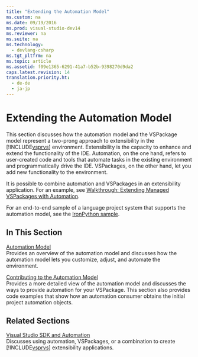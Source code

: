 ```yaml
---
title: "Extending the Automation Model"
ms.custom: na
ms.date: 09/19/2016
ms.prod: visual-studio-dev14
ms.reviewer: na
ms.suite: na
ms.technology: 
  - devlang-csharp
ms.tgt_pltfrm: na
ms.topic: article
ms.assetid: f09e1365-6291-41a7-b52b-9398270d9da2
caps.latest.revision: 14
translation.priority.ht: 
  - de-de
  - ja-jp
---
```

# Extending the Automation Model
This section discusses how the automation model and the VSPackage model represent a two-prong approach to extensibility in the [!INCLUDE[vsprvs](../vs140/includes/vsprvs_md.md)] environment. Extensibility is the capacity to enhance and extend the functionality of the IDE. Automation, on the one hand, refers to user-created code and tools that automate tasks in the existing environment and programmatically drive the IDE. VSPackages, on the other hand, let you add new functionality to the environment.  
  
 It is possible to combine automation and VSPackages in an extensibility application. For an example, see [Walkthrough: Extending Managed VSPackages with Automation](../Topic/Walkthrough:%20Extending%20Managed%20VSPackages%20By%20Using%20Automation.md).  
  
 For an end-to-end sample of a language project system that supports the automation model, see the [IronPython sample](../vs140/VSSDK-Samples.md).  
  
## In This Section  
 [Automation Model](../Topic/Automation%20Model.md)  
 Provides an overview of the automation model and discusses how the automation model lets you customize, adjust, and automate the environment.  
  
 [Contributing to the Automation Model](../vs140/Contributing-to-the-Automation-Model.md)  
 Provides a more detailed view of the automation model and discusses the ways to provide automation for your VSPackage. This section also provides code examples that show how an automation consumer obtains the initial project automation objects.  
  
## Related Sections  
 [Visual Studio SDK and Automation](../vs140/Visual-Studio-SDK-and-Automation.md)  
 Discusses using automation, VSPackages, or a combination to create [!INCLUDE[vsprvs](../vs140/includes/vsprvs_md.md)] extensibility applications.